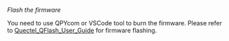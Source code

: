 *Flash the firmware*

You need to use QPYcom or VSCode tool to burn the firmware. Please refer to [Quectel_QFlash_User_Guide](https://python.quectel.com/doc/Getting_started/en/flash_firmware.html) for firmware flashing.
